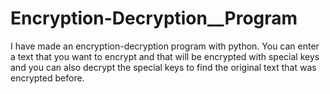 # Encryption-Decryption__Program
I have made an encryption-decryption program with python.
You can enter a text that you want to encrypt and that will be encrypted with special keys and you can also decrypt the special keys to find the original text that was encrypted before.

